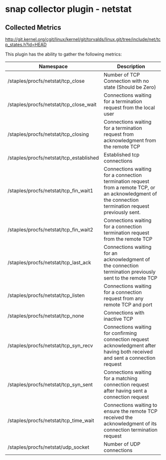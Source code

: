 # snap collector plugin - netstat

## Collected Metrics
http://git.kernel.org/cgit/linux/kernel/git/torvalds/linux.git/tree/include/net/tcp_states.h?id=HEAD

This plugin has the ability to gather the following metrics:

Namespace                               | Description
----------------------------------------|-------------
/staples/procfs/netstat/tcp_close       | Number of TCP Connection with no state (Should be Zero)
/staples/procfs/netstat/tcp_close_wait  | Connections waiting for a termination request from the local user
/staples/procfs/netstat/tcp_closing     | Connections waiting for a termination request from acknowledgment from the remote TCP
/staples/procfs/netstat/tcp_established | Established tcp connections
/staples/procfs/netstat/tcp_fin_wait1   | Connections waiting for a connection termination request from a remote TCP, or an acknowledgment of the connection termination request previously sent.
/staples/procfs/netstat/tcp_fin_wait2   | Connections waiting for a connection termination request from the remote TCP
/staples/procfs/netstat/tcp_last_ack    | Connections waiting for an acknowledgment of the connection termination previously sent to the remote TCP
/staples/procfs/netstat/tcp_listen      | Connections waiting for a connection request from any remote TCP and port
/staples/procfs/netstat/tcp_none        | Connections with inactive TCP
/staples/procfs/netstat/tcp_syn_recv    | Connections waiting for confirming connection request acknowledgment after having both received and sent a connection request
/staples/procfs/netstat/tcp_syn_sent    | Connections waiting for a matching connection request after having sent a connection request
/staples/procfs/netstat/tcp_time_wait   | Connections waiting to ensure the remote TCP received the acknowledgment of its connection termination request
/staples/procfs/netstat/udp_socket      | Number of UDP connections
